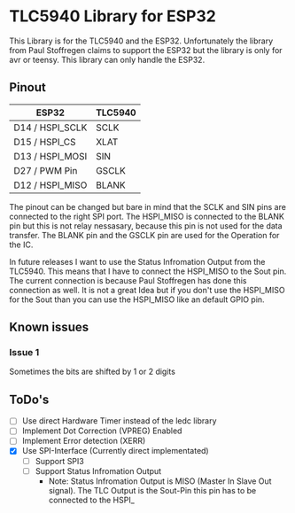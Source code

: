 # TLC5940 Library for ESP32

This Library is for the TLC5940 and the ESP32. Unfortunately the library from Paul Stoffregen claims to  support the ESP32 but the library is only for avr or teensy. This library can only handle the ESP32.

## Pinout

| ESP32 | TLC5940 |
| --- | --- |
| D14 / HSPI_SCLK | SCLK |
| D15 / HSPI_CS | XLAT | 
| D13 / HSPI_MOSI | SIN | 
| D27 / PWM Pin | GSCLK | 
| D12 / HSPI_MISO | BLANK | 

The pinout can be changed but bare in mind that the SCLK and SIN pins are connected to the right SPI port. The HSPI_MISO is connected to the BLANK pin but this is not relay nessasary, because this pin is not used for the data transfer. The BLANK pin and the GSCLK pin are used for the Operation for the IC. 

In future releases I want to use the Status Infromation Output from the TLC5940. This means that I have to connect the HSPI_MISO to the Sout pin. The current connection is because Paul Stoffregen has done this connection as well. It is not a great Idea but if you don't use the HSPI_MISO for the Sout than you can use the HSPI_MISO like an default GPIO pin. 

## Known issues

### Issue 1
Sometimes the bits are shifted by 1 or 2 digits


## ToDo's 
- [ ] Use direct Hardware Timer instead of the ledc library
- [ ] Implement Dot Correction (VPREG) Enabled 
- [ ] Implement Error detection (XERR)
- [X] Use SPI-Interface (Currently direct implementated) 
  - [ ] Support SPI3
  - [ ] Support Status Infromation Output
    - Note: Status Infromation Output is MISO (Master In Slave Out signal). The TLC Output is the Sout-Pin this pin has to be connected to the HSPI_

